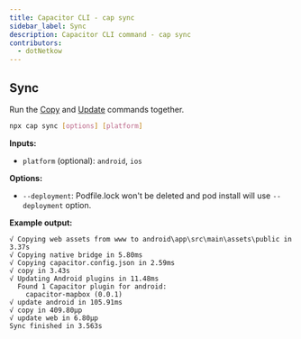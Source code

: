 ```yaml
---
title: Capacitor CLI - cap sync
sidebar_label: Sync
description: Capacitor CLI command - cap sync
contributors:
  - dotNetkow
---
```


## Sync

Run the [Copy](#copy) and [Update](#update) commands together.

```bash
npx cap sync [options] [platform]
```

<strong>Inputs:</strong>

- `platform` (optional): `android`, `ios`

<strong>Options:</strong>

- `--deployment`: Podfile.lock won't be deleted and pod install will use `--deployment` option.

<strong>Example output:</strong>

```
√ Copying web assets from www to android\app\src\main\assets\public in 3.37s
√ Copying native bridge in 5.80ms
√ Copying capacitor.config.json in 2.59ms
√ copy in 3.43s
√ Updating Android plugins in 11.48ms
  Found 1 Capacitor plugin for android:
    capacitor-mapbox (0.0.1)
√ update android in 105.91ms
√ copy in 409.80μp
√ update web in 6.80μp
Sync finished in 3.563s
```
